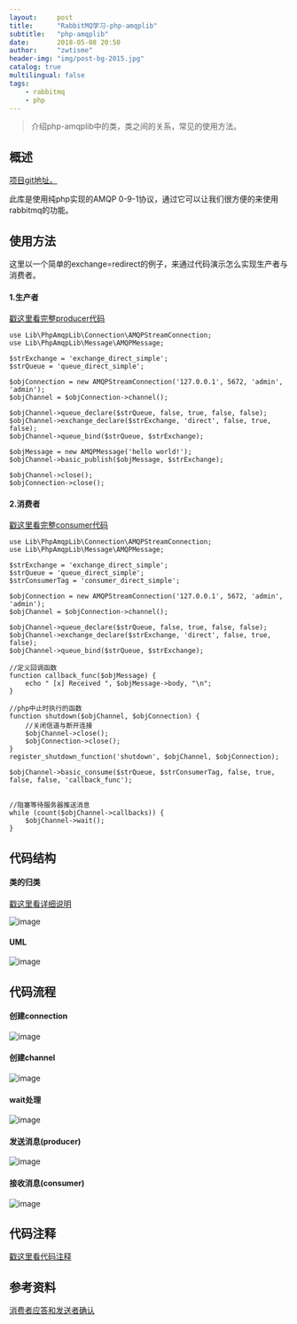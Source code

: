 ```yaml
---
layout:     post
title:      "RabbitMQ学习-php-amqplib"
subtitle:   "php-amqplib"
date:       2018-05-08 20:50
author:     "zwtisme"
header-img: "img/post-bg-2015.jpg"
catalog: true
multilingual: false
tags:
    - rabbitmq
    - php
---
```


> 介绍php-amqplib中的类，类之间的关系，常见的使用方法。

## 概述

[项目git地址。](https://github.com/php-amqplib/php-amqplib)

此库是使用纯php实现的AMQP 0-9-1协议，通过它可以让我们很方便的来使用rabbitmq的功能。

## 使用方法

这里以一个简单的exchange=redirect的例子，来通过代码演示怎么实现生产者与消费者。

#### 1.生产者

[戳这里看完整producer代码](https://github.com/zwtisme/rabbitmq-study/blob/master/direct_simple_producer.php)

```linux
use Lib\PhpAmqpLib\Connection\AMQPStreamConnection;
use Lib\PhpAmqpLib\Message\AMQPMessage;

$strExchange = 'exchange_direct_simple';
$strQueue = 'queue_direct_simple';

$objConnection = new AMQPStreamConnection('127.0.0.1', 5672, 'admin', 'admin');
$objChannel = $objConnection->channel();

$objChannel->queue_declare($strQueue, false, true, false, false);
$objChannel->exchange_declare($strExchange, 'direct', false, true, false);
$objChannel->queue_bind($strQueue, $strExchange);

$objMessage = new AMQPMessage('hello world!');
$objChannel->basic_publish($objMessage, $strExchange);

$objChannel->close();
$objConnection->close();
```

#### 2.消费者

[戳这里看完整consumer代码](https://github.com/zwtisme/rabbitmq-study/blob/master/direct_simple_consumer.php)

```linux
use Lib\PhpAmqpLib\Connection\AMQPStreamConnection;
use Lib\PhpAmqpLib\Message\AMQPMessage;

$strExchange = 'exchange_direct_simple';
$strQueue = 'queue_direct_simple';
$strConsumerTag = 'consumer_direct_simple';

$objConnection = new AMQPStreamConnection('127.0.0.1', 5672, 'admin', 'admin');
$objChannel = $objConnection->channel();

$objChannel->queue_declare($strQueue, false, true, false, false);
$objChannel->exchange_declare($strExchange, 'direct', false, true, false);
$objChannel->queue_bind($strQueue, $strExchange);

//定义回调函数
function callback_func($objMessage) {
    echo " [x] Received ", $objMessage->body, "\n";
}

//php中止时执行的函数
function shutdown($objChannel, $objConnection) {
    //关闭信道与断开连接
    $objChannel->close();
    $objConnection->close();
}
register_shutdown_function('shutdown', $objChannel, $objConnection);

$objChannel->basic_consume($strQueue, $strConsumerTag, false, true, false, false, 'callback_func');


//阻塞等待服务器推送消息
while (count($objChannel->callbacks)) {
    $objChannel->wait();
}

```

## 代码结构

#### 类的归类

[戳这里看详细说明](http://naotu.baidu.com/file/31363a3566b1fdffedb4693cb3cc679b?token=6679f43790e2f5dc)

![image]({{site.url}}/img/2018-05-08-6-rabbitmq-study-php-amqplib/class_relation.png?raw=true)

#### UML

![image]({{site.url}}/img/2018-05-08-6-rabbitmq-study-php-amqplib/uml_combine_1.png?raw=true)

## 代码流程

#### 创建connection

![image]({{site.url}}/img/2018-05-08-6-rabbitmq-study-php-amqplib/connection_flow.png?raw=true)

#### 创建channel

![image]({{site.url}}/img/2018-05-08-6-rabbitmq-study-php-amqplib/channel_flow.png?raw=true)

#### wait处理

![image]({{site.url}}/img/2018-05-08-6-rabbitmq-study-php-amqplib/wait_flow.png?raw=true)

#### 发送消息(producer)

![image]({{site.url}}/img/2018-05-08-6-rabbitmq-study-php-amqplib/producer_flow.png?raw=true)

#### 接收消息(consumer)

![image]({{site.url}}/img/2018-05-08-6-rabbitmq-study-php-amqplib/consumer_flow.png?raw=true)

## 代码注释

[戳这里看代码注释](https://github.com/zwtisme/rabbitmq-study/tree/master/Lib/PhpAmqpLib)

## 参考资料

[消费者应答和发送者确认](https://www.jianshu.com/p/c0bfe198739e)



